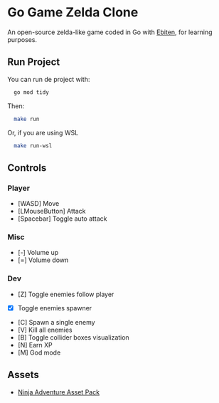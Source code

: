 # Go Game Zelda Clone

An open-source zelda-like game coded in Go with [Ebiten](https://ebitengine.org), for learning purposes.

## Run Project
You can run de project with:
```bash
  go mod tidy
```

Then:
```bash
  make run
```
Or, if you are using WSL
```bash
  make run-wsl
```

## Controls
### Player
- [WASD] Move
- [LMouseButton] Attack
- [Spacebar] Toggle auto attack

### Misc
- [-] Volume up
- [=] Volume down

### Dev
- [Z] Toggle enemies follow player
- [X] Toggle enemies spawner
- [C] Spawn a single enemy
- [V] Kill all enemies
- [B] Toggle collider boxes visualization
- [N] Earn XP
- [M] God mode

## Assets
- [Ninja Adventure Asset Pack](https://pixel-boy.itch.io/ninja-adventure-asset-pack)